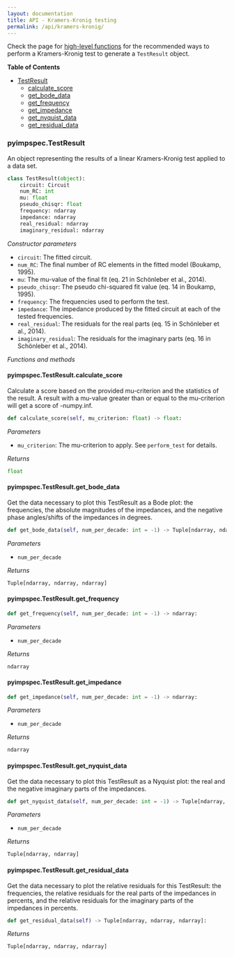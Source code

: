 ```yaml
---
layout: documentation
title: API - Kramers-Kronig testing
permalink: /api/kramers-kronig/
---
```


Check the page for [high-level functions](https://vyrjana.github.io/pyimpspec/api/high-level-functions) for the recommended ways to perform a Kramers-Kronig test to generate a `TestResult` object.

**Table of Contents**

- [TestResult](#pyimpspectestresult)
	- [calculate_score](#pyimpspectestresultcalculate_score)
	- [get_bode_data](#pyimpspectestresultget_bode_data)
	- [get_frequency](#pyimpspectestresultget_frequency)
	- [get_impedance](#pyimpspectestresultget_impedance)
	- [get_nyquist_data](#pyimpspectestresultget_nyquist_data)
	- [get_residual_data](#pyimpspectestresultget_residual_data)


### **pyimpspec.TestResult**

An object representing the results of a linear Kramers-Kronig test applied to a data set.

```python
class TestResult(object):
	circuit: Circuit
	num_RC: int
	mu: float
	pseudo_chisqr: float
	frequency: ndarray
	impedance: ndarray
	real_residual: ndarray
	imaginary_residual: ndarray
```

_Constructor parameters_

- `circuit`: The fitted circuit.
- `num_RC`: The final number of RC elements in the fitted model (Boukamp, 1995).
- `mu`: The mu-value of the final fit (eq. 21 in Schönleber et al., 2014).
- `pseudo_chisqr`: The pseudo chi-squared fit value (eq. 14 in Boukamp, 1995).
- `frequency`: The frequencies used to perform the test.
- `impedance`: The impedance produced by the fitted circuit at each of the tested frequencies.
- `real_residual`: The residuals for the real parts (eq. 15 in Schönleber et al., 2014).
- `imaginary_residual`: The residuals for the imaginary parts (eq. 16 in Schönleber et al., 2014).


_Functions and methods_

#### **pyimpspec.TestResult.calculate_score**

Calculate a score based on the provided mu-criterion and the statistics of the result.
A result with a mu-value greater than or equal to the mu-criterion will get a score of -numpy.inf.

```python
def calculate_score(self, mu_criterion: float) -> float:
```


_Parameters_

- `mu_criterion`: The mu-criterion to apply.
See `perform_test` for details.


_Returns_
```python
float
```

#### **pyimpspec.TestResult.get_bode_data**

Get the data necessary to plot this TestResult as a Bode plot: the frequencies, the absolute magnitudes of the impedances, and the negative phase angles/shifts of the impedances in degrees.

```python
def get_bode_data(self, num_per_decade: int = -1) -> Tuple[ndarray, ndarray, ndarray]:
```


_Parameters_

- `num_per_decade`


_Returns_
```python
Tuple[ndarray, ndarray, ndarray]
```

#### **pyimpspec.TestResult.get_frequency**


```python
def get_frequency(self, num_per_decade: int = -1) -> ndarray:
```


_Parameters_

- `num_per_decade`


_Returns_
```python
ndarray
```

#### **pyimpspec.TestResult.get_impedance**


```python
def get_impedance(self, num_per_decade: int = -1) -> ndarray:
```


_Parameters_

- `num_per_decade`


_Returns_
```python
ndarray
```

#### **pyimpspec.TestResult.get_nyquist_data**

Get the data necessary to plot this TestResult as a Nyquist plot: the real and the negative imaginary parts of the impedances.

```python
def get_nyquist_data(self, num_per_decade: int = -1) -> Tuple[ndarray, ndarray]:
```


_Parameters_

- `num_per_decade`


_Returns_
```python
Tuple[ndarray, ndarray]
```

#### **pyimpspec.TestResult.get_residual_data**

Get the data necessary to plot the relative residuals for this TestResult: the frequencies, the relative residuals for the real parts of the impedances in percents, and the relative residuals for the imaginary parts of the impedances in percents.

```python
def get_residual_data(self) -> Tuple[ndarray, ndarray, ndarray]:
```


_Returns_
```python
Tuple[ndarray, ndarray, ndarray]
```



